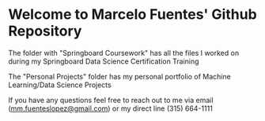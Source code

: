 # Welcome to Marcelo Fuentes' Github Repository
The folder with "Springboard Coursework" has all the files I worked on during my Springboard Data Science Certification Training

The "Personal Projects" folder has my personal portfolio of Machine Learning/Data Science Projects

If you have any questions feel free to reach out to me via email (mm.fuenteslopez@gmail.com) or my direct line (315) 664-1111
